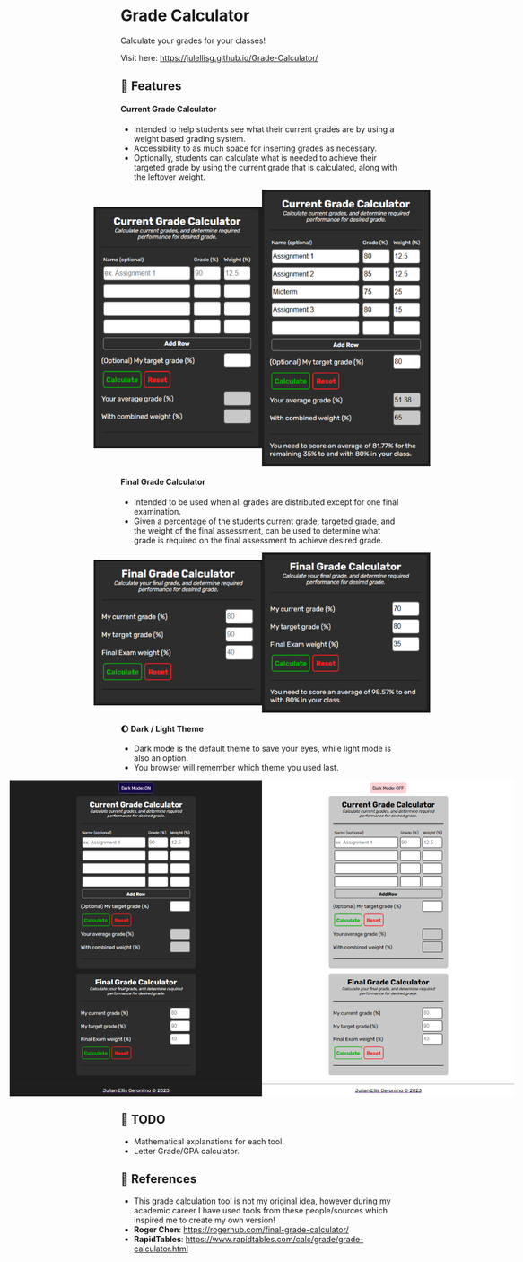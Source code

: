 # Grade Calculator

Calculate your grades for your classes!

Visit here: https://julellisg.github.io/Grade-Calculator/

## :camera_flash: Features

#### Current Grade Calculator

- Intended to help students see what their current grades are by using a weight based grading system.
- Accessibility to as much space for inserting grades as necessary.
- Optionally, students can calculate what is needed to achieve their targeted grade by using the current grade that is calculated, along with the leftover weight.

<div style="display: flex; justify-content: center; align-items: center;">
    <img src="src/1.PNG" alt="First Image" width="300"/>
    <img src="src/2.PNG" alt="Second Image" width="300"/>
</div>


#### Final Grade Calculator

- Intended to be used when all grades are distributed except for one final examination.
- Given a percentage of the students current grade, targeted grade, and the weight of the final assessment, can be used to determine what grade is required on the final assessment to achieve desired grade.
<div style="display: flex; justify-content: center; align-items: center;">
    <img src="src/3.PNG" alt="Third Image" width="300"/>
    <img src="src/4.PNG" alt="Fourth Image"  width="300"/>
</div>

#### :moon: Dark / Light Theme

- Dark mode is the default theme to save your eyes, while light mode is also an option.
- You browser will remember which theme you used last.

<div style="display: flex; justify-content: center; align-items: center;">
    <img src="src/5.png" alt="Fifth Image" width="450"/>
    <img src="src/6.png" alt="Sixth Image" width="450"/>
</div>

## :pencil: TODO

- Mathematical explanations for each tool.
- Letter Grade/GPA calculator.

## :book: References

- This grade calculation tool is not my original idea, however during my academic career I have used tools from these people/sources which inspired me to create my own version!
- **Roger Chen**: https://rogerhub.com/final-grade-calculator/
- **RapidTables**: https://www.rapidtables.com/calc/grade/grade-calculator.html
